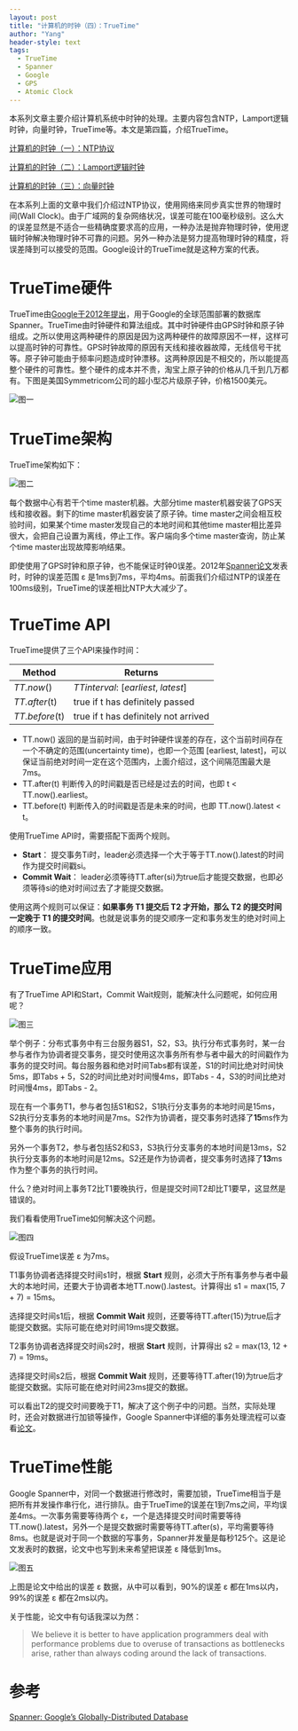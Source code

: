 ```yaml
---
layout: post
title: "计算机的时钟（四）：TrueTime"
author: "Yang"
header-style: text
tags:
  - TrueTime
  - Spanner
  - Google
  - GPS
  - Atomic Clock
---
```


本系列文章主要介绍计算机系统中时钟的处理。主要内容包含NTP，Lamport逻辑时钟，向量时钟，TrueTime等。本文是第四篇，介绍TrueTime。

[计算机的时钟（一）：NTP协议](http://yang.observer/2020/07/11/time-ntp/)

[计算机的时钟（二）：Lamport逻辑时钟](http://yang.observer/2020/07/26/time-lamport-logical-time/)

[计算机的时钟（三）：向量时钟](http://yang.observer/2020/09/12/vector-clock/)

在本系列上面的文章中我们介绍过NTP协议，使用网络来同步真实世界的物理时间(Wall Clock)。由于广域网的复杂网络状况，误差可能在100毫秒级别。这么大的误差显然是不适合一些精确度要求高的应用，一种办法是抛弃物理时钟，使用逻辑时钟解决物理时钟不可靠的问题。另外一种办法是努力提高物理时钟的精度，将误差降到可以接受的范围。Google设计的TrueTime就是这种方案的代表。



# TrueTime硬件

TrueTime由[Google于2012年提出](https://static.googleusercontent.com/media/research.google.com/en//archive/spanner-osdi2012.pdf)，用于Google的全球范围部署的数据库Spanner。TrueTime由时钟硬件和算法组成。其中时钟硬件由GPS时钟和原子钟组成。之所以使用这两种硬件的原因是因为这两种硬件的故障原因不一样，这样可以提高时钟的可靠性。GPS时钟故障的原因有天线和接收器故障，无线信号干扰等。原子钟可能由于频率问题造成时钟漂移。这两种原因是不相交的，所以能提高整个硬件的可靠性。整个硬件的成本并不贵，淘宝上原子钟的价格从几千到几万都有。下图是美国Symmetricom公司的超小型芯片级原子钟，价格1500美元。

![图一](/img/in-post/2020-11-02-true-time/post-csas-atomic-clock.png)



# TrueTime架构

TrueTime架构如下：

![图二](/img/in-post/2020-11-02-true-time/post-true-time-architecture.png)

每个数据中心有若干个time master机器。大部分time master机器安装了GPS天线和接收器。剩下的time master机器安装了原子钟。time master之间会相互校验时间，如果某个time master发现自己的本地时间和其他time master相比差异很大，会把自己设置为离线，停止工作。客户端向多个time master查询，防止某个time master出现故障影响结果。

即使使用了GPS时钟和原子钟，也不能保证时钟0误差。2012年[Spanner论文](https://static.googleusercontent.com/media/research.google.com/en//archive/spanner-osdi2012.pdf)发表时，时钟的误差范围 ε 是1ms到7ms，平均4ms。前面我们介绍过NTP的误差在100ms级别，TrueTime的误差相比NTP大大减少了。



# TrueTime API

TrueTime提供了三个API来操作时间：

|Method| Returns                              |
|--------------   |------------------------------------ |
|*TT.now*()       |*TTinterval*: [*earliest*, *latest*] |
|*TT.after*(t)    |true if t has definitely passed      |
|*TT.before*(t)   |true if t has definitely not arrived |

- TT.now() 返回的是当前时间，由于时钟硬件误差的存在，这个当前时间存在一个不确定的范围(uncertainty time)，也即一个范围 [earliest, latest]，可以保证当前绝对时间一定在这个范围内，上面介绍过，这个间隔范围最大是7ms。
- TT.after(t) 判断传入的时间戳是否已经是过去的时间，也即 t < TT.now().earliest。
- TT.before(t) 判断传入的时间戳是否是未来的时间，也即 TT.now().latest < t。

使用TrueTime API时，需要搭配下面两个规则。

- **Start**： 提交事务Ti时，leader必须选择一个大于等于TT.now().latest的时间作为提交时间戳si。
- **Commit Wait**： leader必须等待TT.after(si)为true后才能提交数据，也即必须等待si的绝对时间过去了才能提交数据。

使用这两个规则可以保证：**如果事务 T1 提交后 T2 才开始，那么 T2 的提交时间一定晚于 T1 的提交时间**。也就是说事务的提交顺序一定和事务发生的绝对时间上的顺序一致。



# TrueTime应用

有了TrueTime API和Start，Commit Wait规则，能解决什么问题呢，如何应用呢？

![图三](/img/in-post/2020-11-02-true-time/post-true-time-usage1.png)

举个例子：分布式事务中有三台服务器S1，S2，S3。执行分布式事务时，某一台参与者作为协调者提交事务，提交时使用这次事务所有参与者中最大的时间戳作为事务的提交时间。每台服务器和绝对时间Tabs都有误差，S1的时间比绝对时间快5ms，即Tabs + 5，S2的时间比绝对时间慢4ms，即Tabs - 4，S3的时间比绝对时间慢4ms，即Tabs - 2。

现在有一个事务T1，参与者包括S1和S2，S1执行分支事务的本地时间是15ms，S2执行分支事务的本地时间是7ms。S2作为协调者，提交事务时选择了**15**ms作为整个事务的执行时间。

另外一个事务T2，参与者包括S2和S3，S3执行分支事务的本地时间是13ms，S2执行分支事务的本地时间是12ms。S2还是作为协调者，提交事务时选择了**13**ms作为整个事务的执行时间。

什么？绝对时间上事务T2比T1要晚执行，但是提交时间T2却比T1要早，这显然是错误的。

我们看看使用TrueTime如何解决这个问题。

![图四](/img/in-post/2020-11-02-true-time/post-true-time-usage2.png)

假设TrueTime误差 ε 为7ms。

T1事务协调者选择提交时间s1时，根据 **Start** 规则，必须大于所有事务参与者中最大的本地时间，还要大于协调者本地TT.now().lastest。计算得出 s1 = max(15, 7 + 7) = 15ms。

选择提交时间s1后，根据 **Commit Wait** 规则，还要等待TT.after(15)为true后才能提交数据。实际可能在绝对时间19ms提交数据。

T2事务协调者选择提交时间s2时，根据 **Start** 规则，计算得出 s2 = max(13, 12 + 7) = 19ms。

选择提交时间s2后，根据 **Commit Wait** 规则，还要等待TT.after(19)为true后才能提交数据。实际可能在绝对时间23ms提交的数据。

可以看出T2的提交时间要晚于T1，解决了这个例子中的问题。当然，实际处理时，还会对数据进行加锁等操作，Google Spanner中详细的事务处理流程可以查看[论文](https://static.googleusercontent.com/media/research.google.com/en//archive/spanner-osdi2012.pdf)。



# TrueTime性能

Google Spanner中，对同一个数据进行修改时，需要加锁，TrueTime相当于是把所有并发操作串行化，进行排队。由于TrueTime的误差在1到7ms之间，平均误差4ms。一次事务需要等待两个 ε，一个是选择提交时间时需要等待TT.now().latest，另外一个是提交数据时需要等待TT.after(s)，平均需要等待8ms。也就是说对于同一个数据的写事务，Spanner并发量是每秒125个。这是论文发表时的数据，论文中也写到未来希望把误差 ε 降低到1ms。

![图五](/img/in-post/2020-11-02-true-time/post-true-time-performance.png)

上图是论文中给出的误差 ε 数据，从中可以看到，90%的误差 ε 都在1ms以内，99%的误差 ε 都在2ms以内。



关于性能，论文中有句话我深以为然：

> We believe it is better to have application programmers deal with performance problems due to overuse of transactions as bottlenecks arise, rather than always coding around the lack of transactions.



# 参考

[Spanner: Google’s Globally-Distributed Database](https://static.googleusercontent.com/media/research.google.com/en//archive/spanner-osdi2012.pdf)

